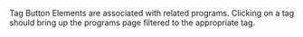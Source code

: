 Tag Button Elements are associated with related programs. Clicking on a tag should bring up the programs page filtered to the appropriate tag.